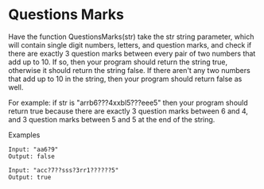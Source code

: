 # Questions Marks
Have the function QuestionsMarks(str) take the str string parameter, 
which will contain single digit numbers, letters, and question marks, 
and check if there are exactly 3 question marks between every pair of 
two numbers that add up to 10. If so, then your program should return the string true, 
otherwise it should return the string false. If there aren't any two numbers that add up to 10 in the string, 
then your program should return false as well.

For example: if str is "arrb6???4xxbl5???eee5" then your program should return true 
because there are exactly 3 question marks between 6 and 4, and 3 question marks between 5 and 5 at the end of the string.

Examples
```
Input: "aa6?9"
Output: false
```
```
Input: "acc?7??sss?3rr1??????5"
Output: true
```